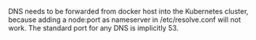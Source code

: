 DNS needs to be forwarded from docker host into the Kubernetes cluster, because
adding a node:port as nameserver in /etc/resolve.conf will not work.
The standard port for any DNS is implicitly 53.
